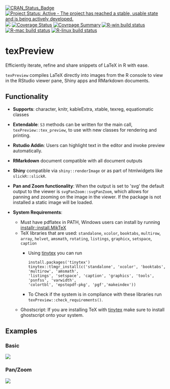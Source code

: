 [![CRAN\_Status\_Badge](https://www.r-pkg.org/badges/version/texPreview)](https://cran.r-project.org/package=texPreview)
[![Project Status: Active - The project has reached a stable, usable state and is being actively developed.](http://www.repostatus.org/badges/0.1.0/active.svg)](https://www.repostatus.org) 
[![](https://cranlogs.r-pkg.org/badges/texPreview)](https://cran.r-project.org/package=texPreview)
[![Coverage Status](https://img.shields.io/codecov/c/github/yonicd/texPreview/master.svg)](https://app.codecov.io/github/yonicd/texPreview?branch=master)
[![Covrpage Summary](https://img.shields.io/badge/covrpage-Last_Build_2022_03_28-yellowgreen.svg)](http://tinyurl.com/ybkr8fsu)
[![R-win build
status](https://github.com/yonicd/texPreview/workflows/R-win/badge.svg)](https://github.com/yonicd/texPreview)
[![R-mac build
status](https://github.com/yonicd/texPreview/workflows/R-mac/badge.svg)](https://github.com/yonicd/texPreview)
[![R-linux build
status](https://github.com/yonicd/texPreview/workflows/R-linux/badge.svg)](https://github.com/yonicd/texPreview) 

# texPreview

Efficiently iterate, refine and share snippets of LaTeX in R with ease.

`texPreview` compiles LaTeX directly into images from the R console to view in the RStudio viewer pane, Shiny apps and RMarkdown documents.

## Functionality

  - __Supports__: character, knitr, kableExtra, xtable, texreg, equatiomatic classes
  
  - __Extendable__: `S3` methods can be written for the main call, `texPreview::tex_preview`, to use with new classes for rendering and printing.
  
  - __Rstudio Addin__: Users can highlight text in the editor and invoke preview automatically.
  
  - __RMarkdown__ document compatible with all document outputs
  
  - __Shiny__ compatible via `shiny::renderImage` or as part of htmlwidgets like `slickR::slickR`.

  - __Pan and Zoom functionality__: When the output is set to 'svg' the default output to the viewer is `svgPanZoom::svgPanZoom`, which allows for panning and zooming on the image in the viewer. If the package is not installed a static image will be loaded. 

  - __System Requirements__: 
    - Must have pdflatex in PATH, Windows users can install by running [installr::install.MikTeX](http://talgalili.github.io/installr/reference/install.MikTeX.html)
    - TeX libraries that are used: `standalone`, `xcolor`, `booktabs`, `multirow`, `array`, `helvet`, `amsmath`, `rotating`, `listings`, `graphicx`, `setspace`, `caption`
      - Using [tinytex](https://github.com/rstudio/tinytex) you can run
      
          ```
          install.packages('tinytex')
          tinytex::tlmgr_install(c('standalone', 'xcolor', 'booktabs', 'multirow', 'amsmath',
          'listings', 'setspace', 'caption', 'graphics', 'tools', 'psnfss', 'varwidth',
          'colortbl', 'epstopdf-pkg', 'pgf','makeindex'))
          ```
      - To Check if the system is in compliance with these libraries run `texPreview::check_requirements()`.
    - Ghostscript: If you are installing TeX with [tinytex](https://github.com/rstudio/tinytex) make sure to install ghostscript onto your system.
    
## Examples

### Basic

![](https://github.com/yonicd/texPreview/blob/misc/Multimedia/texPreview.gif?raw=true)

### Pan/Zoom

![](https://github.com/yonicd/texPreview/blob/misc/Multimedia/texPreviewPanZoom.gif?raw=true)
